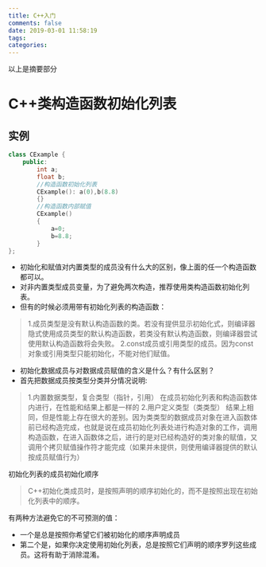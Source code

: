 ```yaml
---
title: C++入门
comments: false
date: 2019-03-01 11:58:19
tags:
categories:
---
```


以上是摘要部分
<!--more-->

# C++类构造函数初始化列表

## 实例

```c++
class CExample {
    public:
        int a;
        float b;
        //构造函数初始化列表
        CExample(): a(0),b(8.8)
        {}
        //构造函数内部赋值
        CExample()
        {
            a=0;
            b=8.8;
        }
};
```

* 初始化和赋值对内置类型的成员没有什么大的区别，像上面的任一个构造函数都可以。
* 对非内置类型成员变量，为了避免两次构造，推荐使用类构造函数初始化列表。
* 但有的时候必须用带有初始化列表的构造函数：

> 1.成员类型是没有默认构造函数的类。若没有提供显示初始化式，则编译器隐式使用成员类型的默认构造函数，若类没有默认构造函数，则编译器尝试使用默认构造函数将会失败。
> 2.const成员或引用类型的成员。因为const对象或引用类型只能初始化，不能对他们赋值。 

* 初始化数据成员与对数据成员赋值的含义是什么？有什么区别？
* 首先把数据成员按类型分类并分情况说明:

> 1.内置数据类型，复合类型（指针，引用）
> 在成员初始化列表和构造函数体内进行，在性能和结果上都是一样的
> 2.用户定义类型（类类型）
> 结果上相同，但是性能上存在很大的差别。因为类类型的数据成员对象在进入函数体前已经构造完成，也就是说在成员初始化列表处进行构造对象的工作，调用构造函数，在进入函数体之后，进行的是对已经构造好的类对象的赋值，又调用个拷贝赋值操作符才能完成（如果并未提供，则使用编译器提供的默认按成员赋值行为）

初始化列表的成员初始化顺序

> C++初始化类成员时，是按照声明的顺序初始化的，而不是按照出现在初始化列表中的顺序。

有两种方法避免它的不可预测的值：

* 一个是总是按照你希望它们被初始化的顺序声明成员
* 第二个是，如果你决定使用初始化列表，总是按照它们声明的顺序罗列这些成员。这将有助于消除混淆。